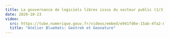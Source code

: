 ```yaml
---
title: La gouvernance de logiciels libres issus du secteur public (1/3)
date: 2020-10-23
video:
  src: https://tube.numerique.gouv.fr/videos/embed/e941fd6e-15ab-4fa2-808e-f81429f2eeb7
  title: "Atelier BlueHats: Geotrek et Geonature"
---
```

